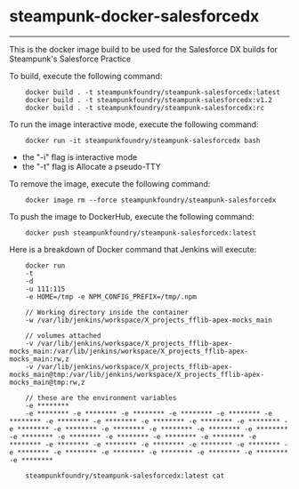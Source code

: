 # steampunk-docker-salesforcedx
-------------------------------------------------------------------------------
This is the docker image build to be used for the Salesforce DX builds for Steampunk's Salesforce Practice

To build, execute the following command: 
```
    docker build . -t steampunkfoundry/steampunk-salesforcedx:latest
    docker build . -t steampunkfoundry/steampunk-salesforcedx:v1.2
    docker build . -t steampunkfoundry/steampunk-salesforcedx:rc
```

To run the image interactive mode, execute the following command:
```
    docker run -it steampunkfoundry/steampunk-salesforcedx bash
```
* the "-i" flag is interactive mode
* the "-t" flag is Allocate a pseudo-TTY


To remove the image, execute the following command:
```
    docker image rm --force steampunkfoundry/steampunk-salesforcedx
```

To push the image to DockerHub, execute the following command:
```
    docker push steampunkfoundry/steampunk-salesforcedx:latest
```


Here is a breakdown of Docker command that Jenkins will execute:
```
    docker run 
    -t 
    -d 
    -u 111:115 
    -e HOME=/tmp -e NPM_CONFIG_PREFIX=/tmp/.npm 

    // Working directory inside the container
    -w /var/lib/jenkins/workspace/X_projects_fflib-apex-mocks_main 

    // volumes attached
    -v /var/lib/jenkins/workspace/X_projects_fflib-apex-mocks_main:/var/lib/jenkins/workspace/X_projects_fflib-apex-mocks_main:rw,z 
    -v /var/lib/jenkins/workspace/X_projects_fflib-apex-mocks_main@tmp:/var/lib/jenkins/workspace/X_projects_fflib-apex-mocks_main@tmp:rw,z 

    // these are the environment variables
    -e ******** 
    -e ******** -e ******** -e ******** -e ******** -e ******** -e ******** -e ******** -e ******** -e ******** -e ******** -e ******** -e ******** -e ******** -e ******** -e ******** -e ******** -e ******** -e ******** -e ******** -e ******** -e ******** -e ******** -e ******** -e ******** -e ******** -e ******** -e ******** -e ******** -e ******** -e ******** -e ******** -e ******** -e ******** -e ******** -e ******** 

    steampunkfoundry/steampunk-salesforcedx:latest cat
```
